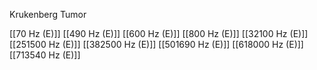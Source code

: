 Krukenberg Tumor

[[70 Hz (E)]]
[[490 Hz (E)]]
[[600 Hz (E)]]
[[800 Hz (E)]]
[[32100 Hz (E)]]
[[251500 Hz (E)]]
[[382500 Hz (E)]]
[[501690 Hz (E)]]
[[618000 Hz (E)]]
[[713540 Hz (E)]]